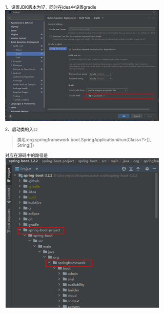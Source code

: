 1、设置JDK版本为17，同时在idea中设置gradle 
![de](./pic/gradle设置.png)

2、启动类的入口
> 类名:org.springframework.boot.SpringApplication#run(Class<?>[], String[])

对应在源码中的路径是
![](./pic/run入口.png)